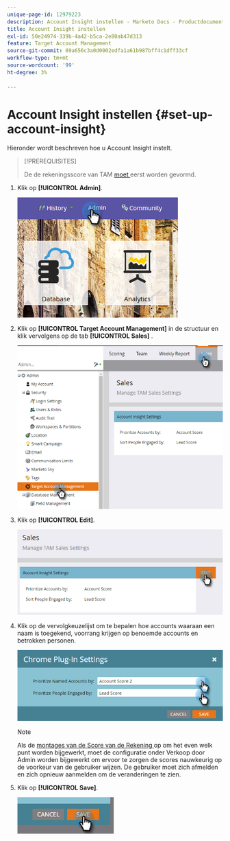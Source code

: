 ```yaml
---
unique-page-id: 12979223
description: Account Insight instellen - Marketo Docs - Productdocumentatie
title: Account Insight instellen
exl-id: 50e24974-339b-4a42-b5ca-2e80ab47d313
feature: Target Account Management
source-git-commit: 09a656c3a0d0002edfa1a61b987bff4c1dff33cf
workflow-type: tm+mt
source-wordcount: '99'
ht-degree: 3%

---
```


# Account Insight instellen {#set-up-account-insight}

Hieronder wordt beschreven hoe u Account Insight instelt.

>[!PREREQUISITES]
>
>De de rekeningsscore van TAM [ moet ](/help/marketo/product-docs/target-account-management/setup-tam/account-score.md) eerst worden gevormd.

1. Klik op **[!UICONTROL Admin]**.

   ![](assets/admin-1.png)

1. Klik op **[!UICONTROL Target Account Management]** in de structuur en klik vervolgens op de tab **[!UICONTROL Sales]** .

   ![](assets/set-up-account-insight-2.png)

1. Klik op **[!UICONTROL Edit]**.

   ![](assets/set-up-account-insight-3.png)

1. Klik op de vervolgkeuzelijst om te bepalen hoe accounts waaraan een naam is toegekend, voorrang krijgen op benoemde accounts en betrokken personen.

   ![](assets/four-4.png)

   >[!NOTE]
   >
   >Als de [ montages van de Score van de Rekening ](/help/marketo/product-docs/target-account-management/setup-tam/account-score.md) op om het even welk punt worden bijgewerkt, moet de configuratie onder Verkoop door Admin worden bijgewerkt om ervoor te zorgen de scores nauwkeurig op de voorkeur van de gebruiker wijzen. De gebruiker moet zich afmelden en zich opnieuw aanmelden om de veranderingen te zien.

1. Klik op **[!UICONTROL Save]**.

   ![](assets/five-4.png)
